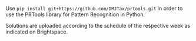 Use `pip install git+https://github.com/DMJTax/prtools.git` in order to use the PRTools library for Pattern Recognition in Python. 

Solutions are uploaded according to the schedule of the respective week as indicated on Brightspace.

